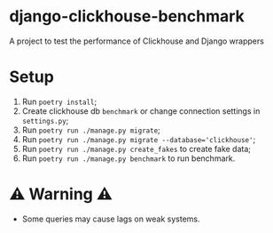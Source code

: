 # django-clickhouse-benchmark
A project to test the performance of Clickhouse and Django wrappers

# Setup
1. Run `poetry install`;
2. Create clickhouse db `benchmark` or change connection settings in `settings.py`;
3. Run `poetry run ./manage.py migrate`;
4. Run `poetry run ./manage.py migrate --database='clickhouse'`;
5. Run `poetry run ./manage.py create_fakes` to create fake data;
6. Run `poetry run ./manage.py benchmark` to run benchmark.

# ⚠️ Warning ⚠️
* Some queries may cause lags on weak systems.
